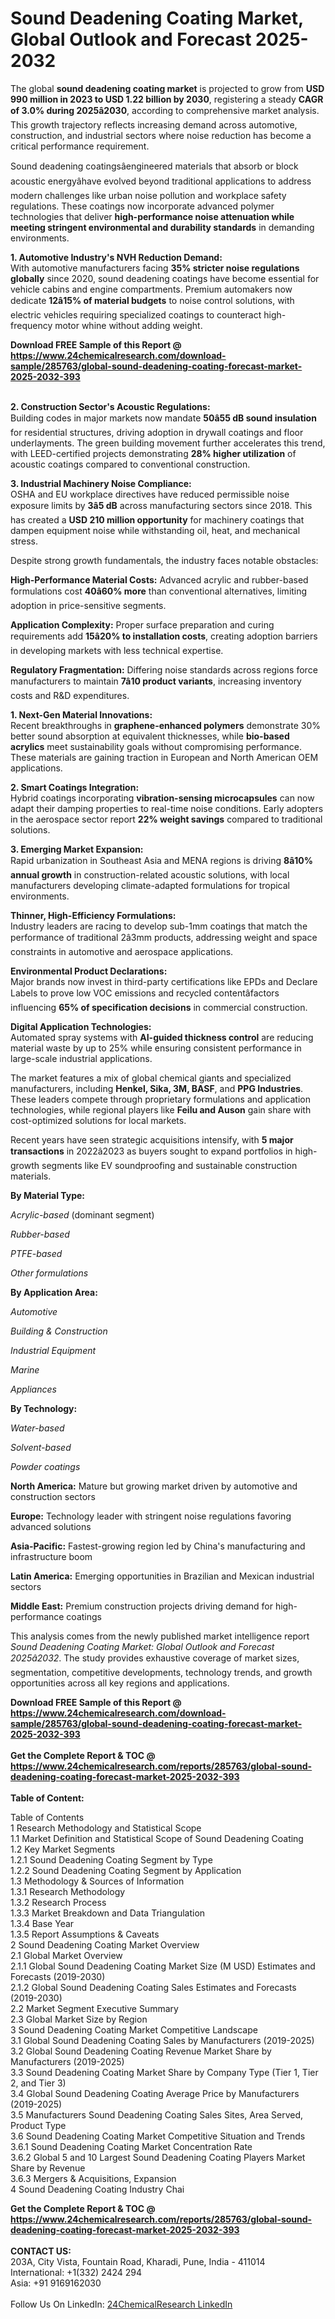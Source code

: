 <h1>Sound Deadening Coating Market, Global Outlook and Forecast 2025-2032</h1><p>The global <strong>sound deadening coating market</strong> is projected to grow from <strong>USD 990 million in 2023 to USD 1.22 billion by 2030</strong>, registering a steady <strong>CAGR of 3.0% during 2025â2030</strong>, according to comprehensive market analysis. This growth trajectory reflects increasing demand across automotive, construction, and industrial sectors where noise reduction has become a critical performance requirement.</p><p>Sound deadening coatingsâengineered materials that absorb or block acoustic energyâhave evolved beyond traditional applications to address modern challenges like urban noise pollution and workplace safety regulations. These coatings now incorporate advanced polymer technologies that deliver <strong>high-performance noise attenuation while meeting stringent environmental and durability standards</strong> in demanding environments.</p><p><strong>1. Automotive Industry's NVH Reduction Demand:</strong><br>
With automotive manufacturers facing <strong>35% stricter noise regulations globally</strong> since 2020, sound deadening coatings have become essential for vehicle cabins and engine compartments. Premium automakers now dedicate <strong>12â15% of material budgets</strong> to noise control solutions, with electric vehicles requiring specialized coatings to counteract high-frequency motor whine without adding weight.</p><div><b>Download FREE Sample of this Report @ 
            <a href="https://www.24chemicalresearch.com/download-sample/285763/global-sound-deadening-coating-forecast-market-2025-2032-393">
            https://www.24chemicalresearch.com/download-sample/285763/global-sound-deadening-coating-forecast-market-2025-2032-393</a></b></div><br><p><strong>2. Construction Sector's Acoustic Regulations:</strong><br>
Building codes in major markets now mandate <strong>50â55 dB sound insulation</strong> for residential structures, driving adoption in drywall coatings and floor underlayments. The green building movement further accelerates this trend, with LEED-certified projects demonstrating <strong>28% higher utilization</strong> of acoustic coatings compared to conventional construction.</p><p><strong>3. Industrial Machinery Noise Compliance:</strong><br>
OSHA and EU workplace directives have reduced permissible noise exposure limits by <strong>3â5 dB</strong> across manufacturing sectors since 2018. This has created a <strong>USD 210 million opportunity</strong> for machinery coatings that dampen equipment noise while withstanding oil, heat, and mechanical stress.</p><p>Despite strong growth fundamentals, the industry faces notable obstacles:</p><p><strong>High-Performance Material Costs:</strong> Advanced acrylic and rubber-based formulations cost <strong>40â60% more</strong> than conventional alternatives, limiting adoption in price-sensitive segments.</p><p><strong>Application Complexity:</strong> Proper surface preparation and curing requirements add <strong>15â20% to installation costs</strong>, creating adoption barriers in developing markets with less technical expertise.</p><p><strong>Regulatory Fragmentation:</strong> Differing noise standards across regions force manufacturers to maintain <strong>7â10 product variants</strong>, increasing inventory costs and R&amp;D expenditures.</p><p><strong>1. Next-Gen Material Innovations:</strong><br>
Recent breakthroughs in <strong>graphene-enhanced polymers</strong> demonstrate 30% better sound absorption at equivalent thicknesses, while <strong>bio-based acrylics</strong> meet sustainability goals without compromising performance. These materials are gaining traction in European and North American OEM applications.</p><p><strong>2. Smart Coatings Integration:</strong><br>
Hybrid coatings incorporating <strong>vibration-sensing microcapsules</strong> can now adapt their damping properties to real-time noise conditions. Early adopters in the aerospace sector report <strong>22% weight savings</strong> compared to traditional solutions.</p><p><strong>3. Emerging Market Expansion:</strong><br>
Rapid urbanization in Southeast Asia and MENA regions is driving <strong>8â10% annual growth</strong> in construction-related acoustic solutions, with local manufacturers developing climate-adapted formulations for tropical environments.</p><p><strong>Thinner, High-Efficiency Formulations:</strong><br>
Industry leaders are racing to develop sub-1mm coatings that match the performance of traditional 2â3mm products, addressing weight and space constraints in automotive and aerospace applications.</p><p><strong>Environmental Product Declarations:</strong><br>
Major brands now invest in third-party certifications like EPDs and Declare Labels to prove low VOC emissions and recycled contentâfactors influencing <strong>65% of specification decisions</strong> in commercial construction.</p><p><strong>Digital Application Technologies:</strong><br>
Automated spray systems with <strong>AI-guided thickness control</strong> are reducing material waste by up to 25% while ensuring consistent performance in large-scale industrial applications.</p><p>The market features a mix of global chemical giants and specialized manufacturers, including <strong>Henkel, Sika, 3M, BASF</strong>, and <strong>PPG Industries</strong>. These leaders compete through proprietary formulations and application technologies, while regional players like <strong>Feilu and Auson</strong> gain share with cost-optimized solutions for local markets.</p><p>Recent years have seen strategic acquisitions intensify, with <strong>5 major transactions</strong> in 2022â2023 as buyers sought to expand portfolios in high-growth segments like EV soundproofing and sustainable construction materials.</p><p><strong>By Material Type:</strong></p><p><em>Acrylic-based</em> (dominant segment)</p><p><em>Rubber-based</em></p><p><em>PTFE-based</em></p><p><em>Other formulations</em></p><p><strong>By Application Area:</strong></p><p><em>Automotive</em></p><p><em>Building &amp; Construction</em></p><p><em>Industrial Equipment</em></p><p><em>Marine</em></p><p><em>Appliances</em></p><p><strong>By Technology:</strong></p><p><em>Water-based</em></p><p><em>Solvent-based</em></p><p><em>Powder coatings</em></p><p><strong>North America:</strong> Mature but growing market driven by automotive and construction sectors</p><p><strong>Europe:</strong> Technology leader with stringent noise regulations favoring advanced solutions</p><p><strong>Asia-Pacific:</strong> Fastest-growing region led by China's manufacturing and infrastructure boom</p><p><strong>Latin America:</strong> Emerging opportunities in Brazilian and Mexican industrial sectors</p><p><strong>Middle East:</strong> Premium construction projects driving demand for high-performance coatings</p><p>This analysis comes from the newly published market intelligence report <em>Sound Deadening Coating Market: Global Outlook and Forecast 2025â2032</em>. The study provides exhaustive coverage of market sizes, segmentation, competitive developments, technology trends, and growth opportunities across all key regions and applications.</p><div><b>Download FREE Sample of this Report @ 
            <a href="https://www.24chemicalresearch.com/download-sample/285763/global-sound-deadening-coating-forecast-market-2025-2032-393">
            https://www.24chemicalresearch.com/download-sample/285763/global-sound-deadening-coating-forecast-market-2025-2032-393</a></b></div><br><div><b>Get the Complete Report & TOC @ 
            <a href="https://www.24chemicalresearch.com/reports/285763/global-sound-deadening-coating-forecast-market-2025-2032-393">
            https://www.24chemicalresearch.com/reports/285763/global-sound-deadening-coating-forecast-market-2025-2032-393</a></b></div><br>
            <b>Table of Content:</b><p>Table of Contents<br />
1 Research Methodology and Statistical Scope<br />
1.1 Market Definition and Statistical Scope of Sound Deadening Coating<br />
1.2 Key Market Segments<br />
1.2.1 Sound Deadening Coating Segment by Type<br />
1.2.2 Sound Deadening Coating Segment by Application<br />
1.3 Methodology & Sources of Information<br />
1.3.1 Research Methodology<br />
1.3.2 Research Process<br />
1.3.3 Market Breakdown and Data Triangulation<br />
1.3.4 Base Year<br />
1.3.5 Report Assumptions & Caveats<br />
2 Sound Deadening Coating Market Overview<br />
2.1 Global Market Overview<br />
2.1.1 Global Sound Deadening Coating Market Size (M USD) Estimates and Forecasts (2019-2030)<br />
2.1.2 Global Sound Deadening Coating Sales Estimates and Forecasts (2019-2030)<br />
2.2 Market Segment Executive Summary<br />
2.3 Global Market Size by Region<br />
3 Sound Deadening Coating Market Competitive Landscape<br />
3.1 Global Sound Deadening Coating Sales by Manufacturers (2019-2025)<br />
3.2 Global Sound Deadening Coating Revenue Market Share by Manufacturers (2019-2025)<br />
3.3 Sound Deadening Coating Market Share by Company Type (Tier 1, Tier 2, and Tier 3)<br />
3.4 Global Sound Deadening Coating Average Price by Manufacturers (2019-2025)<br />
3.5 Manufacturers Sound Deadening Coating Sales Sites, Area Served, Product Type<br />
3.6 Sound Deadening Coating Market Competitive Situation and Trends<br />
3.6.1 Sound Deadening Coating Market Concentration Rate<br />
3.6.2 Global 5 and 10 Largest Sound Deadening Coating Players Market Share by Revenue<br />
3.6.3 Mergers & Acquisitions, Expansion<br />
4 Sound Deadening Coating Industry Chai</p><div><b>Get the Complete Report & TOC @ 
            <a href="https://www.24chemicalresearch.com/reports/285763/global-sound-deadening-coating-forecast-market-2025-2032-393">
            https://www.24chemicalresearch.com/reports/285763/global-sound-deadening-coating-forecast-market-2025-2032-393</a></b></div><br><b>CONTACT US:</b><br>
            203A, City Vista, Fountain Road, Kharadi, Pune, India - 411014<br>
            International: +1(332) 2424 294<br>
            Asia: +91 9169162030 <br><br>
            Follow Us On LinkedIn: <a href="https://www.linkedin.com/company/24chemicalresearch/">24ChemicalResearch LinkedIn</a>